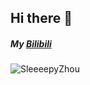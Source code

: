 ## Hi there 👋

##### My [Bilibili](https://space.bilibili.com/360375877)

<p><img align="center" src="https://github-readme-stats.vercel.app/api/top-langs?username=SleeeepyZhou&show_icons=true&locale=en&layout=compact" alt="SleeeepyZhou" /></a></p>

<!--
**SleeeepyZhou/SleeeepyZhou** is a ✨ _special_ ✨ repository because its `README.md` (this file) appears on your GitHub profile.

Here are some ideas to get you started:

- 🔭 I’m currently working on ...
- 🌱 I’m currently learning ...
- 👯 I’m looking to collaborate on ...
- 🤔 I’m looking for help with ...
- 💬 Ask me about B...
- 📫 How to reach me: ...
- 😄 Pronouns: ...
- ⚡ Fun fact: ...
-->
